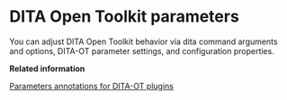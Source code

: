 # DITA Open Toolkit parameters

You can adjust DITA Open Toolkit behavior via dita command arguments and options, DITA-OT parameter settings, and configuration properties.

**Related information**  


[Parameters annotations for DITA-OT plugins](https://www.oxygenxml.com/events/2015/dita-ot_day.html#Parameters_Annotations_For_DITA_OT_Plugins)

